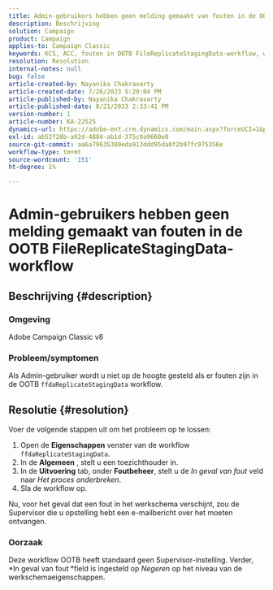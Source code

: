 ```yaml
---
title: Admin-gebruikers hebben geen melding gemaakt van fouten in de OOTB FileReplicateStagingData-workflow
description: Beschrijving
solution: Campaign
product: Campaign
applies-to: Campaign Classic
keywords: KCS, ACC, fouten in OOTB FileReplicateStagingData-workflow, workfloweigenschappen
resolution: Resolution
internal-notes: null
bug: false
article-created-by: Nayanika Chakravarty
article-created-date: 7/26/2023 5:29:04 PM
article-published-by: Nayanika Chakravarty
article-published-date: 8/21/2023 2:33:41 PM
version-number: 1
article-number: KA-22525
dynamics-url: https://adobe-ent.crm.dynamics.com/main.aspx?forceUCI=1&pagetype=entityrecord&etn=knowledgearticle&id=12cf74e5-d92b-ee11-bdf4-6045bd006e5a
exl-id: ab52f28b-a92d-4884-ab1d-375c0a9660e0
source-git-commit: aa6a79635380eda913ddd95da0f2b97fc975356e
workflow-type: tm+mt
source-wordcount: '151'
ht-degree: 1%

---
```


# Admin-gebruikers hebben geen melding gemaakt van fouten in de OOTB FileReplicateStagingData-workflow

## Beschrijving {#description}


### Omgeving

Adobe Campaign Classic v8

### Probleem/symptomen

Als Admin-gebruiker wordt u niet op de hoogte gesteld als er fouten zijn in de OOTB `ffdaReplicateStagingData` workflow.


## Resolutie {#resolution}


Voer de volgende stappen uit om het probleem op te lossen:

1. Open de <b>Eigenschappen</b> venster van de workflow `ffdaReplicateStagingData`.
2. In de <b>Algemeen</b> , stelt u een toezichthouder in.
3. In de <b>Uitvoering</b> tab, onder <b>Foutbeheer</b>, stelt u de *In geval van fout* veld naar *Het proces onderbreken*.
4. Sla de workflow op.


Nu, voor het geval dat een fout in het werkschema verschijnt, zou de Supervisor die u opstelling hebt een e-mailbericht over het moeten ontvangen.

### Oorzaak

Deze workflow OOTB heeft standaard geen Supervisor-instelling. Verder, *In geval van fout<b> </b>*field is ingesteld op *Negeren* op het niveau van de werkschemaeigenschappen.
